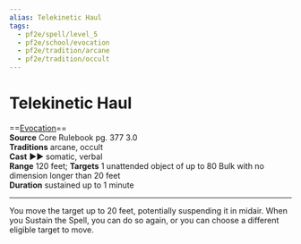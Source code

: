 ```yaml
---
alias: Telekinetic Haul
tags:
  - pf2e/spell/level_5
  - pf2e/school/evocation
  - pf2e/tradition/arcane
  - pf2e/tradition/occult
---
```


# Telekinetic Haul

==[Evocation](../../../Traits/Evocation.md)==  
__Source__ Core Rulebook pg. 377 3.0  
**Traditions** arcane, occult  
**Cast** ►► somatic, verbal  
**Range** 120 feet; **Targets** 1 unattended object of up to 80 Bulk with no dimension longer than 20 feet  
**Duration** sustained up to 1 minute

---

You move the target up to 20 feet, potentially suspending it in midair. When you Sustain the Spell, you can do so again, or you can choose a different eligible target to move.
